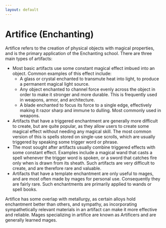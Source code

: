 ```yaml
---
layout: default
---
```


# Artifice (Enchanting)

Artifice refers to the creation of physical objects with magical properties, and is the primary application of the Enchanting school. There are three main types of artifacts:

* Most basic artifacts use some constant magical effect imbued into an object. Common examples of this effect include:
  * A glass or crystal enchanted to transmute heat into light, to produce a permanent magical light source.
  * Any object enchanted to channel force evenly across the object in order to make it stronger and more durable. This is frequently used in weapons, armor, and architecture.
  * A blade enchanted to focus its force to a single edge, effectively making it razor sharp and immune to dulling. Most commonly used in weapons.
* Artifacts that have a triggered enchantment are generally more difficult to create, but are quite popular, as they allow users to create some magical effect without needing any magical skill. The most common version of this is spells stored on single-use scrolls, which are usually triggered by speaking some trigger word or phrase.
* The most sought after artifacts usually combine triggered effects with some constant effect. Examples include a magical wand that casts a spell whenever the trigger word is spoken, or a sword that catches fire only when is drawn from its sheath. Such artifacts are very difficult to create, and are therefore rare and valuable.
* Artifacts that have a template enchantment are only useful to mages, and are most often made by mages for personal use. Consequently they are fairly rare. Such enchantments are primarily applied to wands or spell books.

Artifice has some overlap with metallurgy, as certain alloys hold enchantment better than others, and sympathy, as incorporating sympathetically relevant materials in an artifact can make it more effective and reliable.
Mages specializing in artifice are known as Artificers and are generally learned mages.